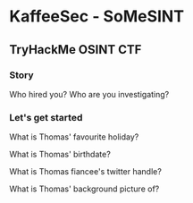 # KaffeeSec - SoMeSINT
## TryHackMe OSINT CTF

### Story
Who hired you?
Who are you investigating? 

### Let's get started
What is Thomas' favourite holiday?

What is Thomas' birthdate?

What is Thomas fiancee's twitter handle?

What is Thomas' background picture of?